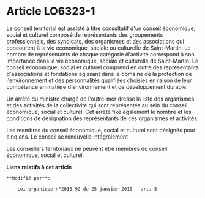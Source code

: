 # Article LO6323-1

Le conseil territorial est assisté à titre consultatif d'un conseil économique, social et culturel composé de représentants
des groupements professionnels, des syndicats, des organismes et des associations qui concourent à la vie économique, sociale
ou culturelle de Saint-Martin. Le nombre de représentants de chaque catégorie d'activité correspond à son importance dans la
vie économique, sociale et culturelle de Saint-Martin. Le conseil économique, social et culturel comprend en outre des
représentants d'associations et fondations agissant dans le domaine de la protection de l'environnement et des personnalités
qualifiées choisies en raison de leur compétence en matière d'environnement et de développement durable. 

Un arrêté du ministre chargé de l'outre-mer dresse la liste des organismes et des activités de la collectivité qui sont
représentés au sein du conseil économique, social et culturel. Cet arrêté fixe également le nombre et les conditions de
désignation des représentants de ces organismes et activités.

Les membres du conseil économique, social et culturel sont désignés pour cinq ans. Le conseil se renouvelle intégralement.

Les conseillers territoriaux ne peuvent être membres du conseil économique, social et culturel.

**Liens relatifs à cet article**

	**Modifié par**:

	  - Loi organique n°2010-92 du 25 janvier 2010 - art. 5
